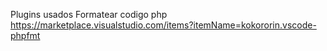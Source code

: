 Plugins usados
Formatear codigo php https://marketplace.visualstudio.com/items?itemName=kokororin.vscode-phpfmt
